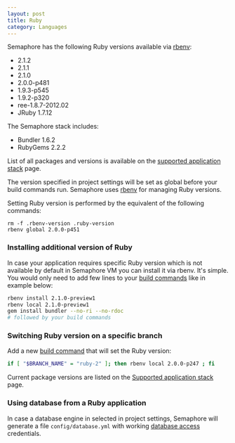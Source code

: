 ```yaml
---
layout: post
title: Ruby
category: Languages
---
```


Semaphore has the following Ruby versions available via [rbenv](https://github.com/sstephenson/rbenv/):

- 2.1.2
- 2.1.1
- 2.1.0
- 2.0.0-p481
- 1.9.3-p545
- 1.9.2-p320
- ree-1.8.7-2012.02
- JRuby 1.7.12

The Semaphore stack includes:

- Bundler 1.6.2
- RubyGems 2.2.2

List of all packages and versions is available on the [supported application stack](/docs/supported-stack.html) page.

The version specified in project settings will be set as global before your build commands run. Semaphore uses [rbenv](https://github.com/sstephenson/rbenv) for managing Ruby versions. 

Setting Ruby version is performed by the equivalent of the following commands:

    rm -f .rbenv-version .ruby-version
    rbenv global 2.0.0-p451

### Installing additional version of Ruby

In case your application requires specific Ruby version which is not available by default in Semaphore VM you can install it via rbenv. It's simple. You would only need to add few lines to your [build commands](/docs/customizing-build-commands.html) like in example below:

```bash
rbenv install 2.1.0-preview1
rbenv local 2.1.0-preview1
gem install bundler --no-ri --no-rdoc
# followed by your build commands
```

### Switching Ruby version on a specific branch

Add a new [build command](/docs/customizing-build-commands.html) that will set the Ruby version:

```bash
if [ "$BRANCH_NAME" = "ruby-2" ]; then rbenv local 2.0.0-p247 ; fi
```

Current package versions are listed on the [Supported application stack](/docs/supported-stack.html) page.

### Using database from a Ruby application

In case a database engine in selected in project settings, Semaphore will generate a file `config/database.yml` with working [database access](/docs/database-access.html) credentials.
